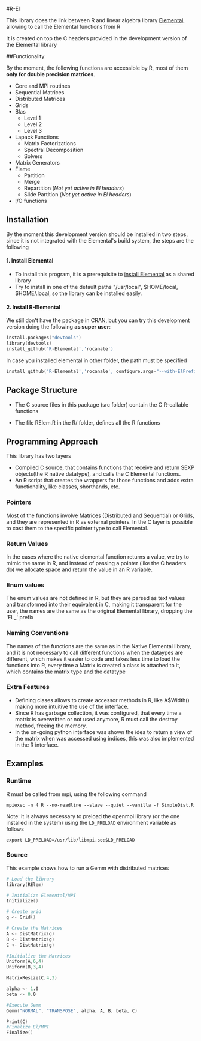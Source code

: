 #R-El

This library does the link between R and linear algebra library
[Elemental](http://www.libelemental.org), allowing to call the Elemental
functions from R

It is created on top the C headers provided in the development version of
the Elemental library

##Functionality

By the moment, the following functions are accessible by R, most of them **only
for double precision matrices**.

* Core and MPI routines
* Sequential Matrices
* Distributed Matrices
* Grids
* Blas
    * Level 1
    * Level 2
    * Level 3
* Lapack Functions
    * Matrix Factorizations
    * Spectral Decomposition
    * Solvers
* Matrix Generators
* Flame
    * Partition
    * Merge
    * Repartition (_Not yet active in El headers_)
    * Slide Partition (_Not yet active in El headers_)
* I/O functions
  


## Installation

By the moment this development version should be installed in two steps, since it is not integrated with the Elemental's build system, the steps are the following 

#### 1. Install Elemental
-  To install this program, it is a prerequisite to [install Elemental](http://libelemental.org/documentation/dev/build.html) as a shared library
-  Try to install in one of the default paths "/usr/local", $HOME/local, $HOME/.local, so the library can be installed easily.

#### 2. Install R-Elemental

We still don't have the package in CRAN, but you can try this development version doing the following **as super user**:

```s
install.packages("devtools")
library(devtools)
install_github('R-Elemental','rocanale')
```

In case you installed elemental in other folder, the path must be specified
```s
install_github('R-Elemental','rocanale', configure.args="--with-ElPrefix=/your/prefix")
```

## Package Structure

*  The C source files in this package (src folder) contain the C R-callable functions

*  The file RElem.R in the R/ folder, defines all the R functions

## Programming Approach

This library has two layers

  * Compiled C source, that contains functions that receive and return SEXP objects(the R native datatype), and calls the C Elemental functions.
  * An R script that creates the wrappers for those functions and adds extra functionality, like classes, shorthands, etc.

### Pointers

Most of the functions involve Matrices (Distributed and Sequential) or Grids, and they are represented in R as external pointers. In the C layer is possible to cast them to the specific pointer type to call Elemental.

### Return Values

In the cases where the native elemental function returns a value, we try to mimic the same in R, and instead of passing a pointer (like the C headers do) we allocate space and return the value in an R variable.

### Enum values

The enum values are not defined in R, but they are parsed as text values and transformed into their equivalent in C, making it transparent for the user, the names are the same as the original Elemental library, dropping the 'EL_' prefix

### Naming Conventions

The names of the functions are the same as in the Native Elemental library, and it is not necessary to call different functions when the dataypes are different, which makes it easier to code and takes less time to load the functions into R, every time a Matrix is created a class is attached to it, which contains the matrix type and the datatype

### Extra Features

  * Defining clases allows to create accessor methods in R, like A$Width() making more intuitive the use of the interface.
  * Since R has garbage collection, it was configured, that every time a matrix is overwritten or not used anymore, R must call the destroy method, freeing the memory.
  * In the on-going python interface was shown the idea to return a view of the matrix when was accessed using indices, this was also implemented in the R interface.

## Examples

### Runtime

R must be called from mpi, using the following command

`mpiexec -n 4 R --no-readline --slave --quiet --vanilla -f SimpleDist.R`

Note: it is always necessary to preload the openmpi library (or the one installed in the system) using the `LD_PRELOAD` environment variable as follows

`export LD_PRELOAD=/usr/lib/libmpi.so:$LD_PRELOAD`

### Source

This example shows how to run a Gemm with distributed matrices

```s
# Load the library
library(RElem)

# Initialize Elemental/MPI
Initialize()

# Create grid
g <- Grid()

# Create the Matrices
A <- DistMatrix(g)
B <- DistMatrix(g)
C <- DistMatrix(g)

#Initialize the Matrices
Uniform(A,6,4)
Uniform(B,3,4)

MatrixResize(C,4,3)

alpha <- 1.0
beta <- 0.0

#Execute Gemm
Gemm("NORMAL", "TRANSPOSE", alpha, A, B, beta, C)

Print(C)
#Finalize El/MPI
Finalize()
```